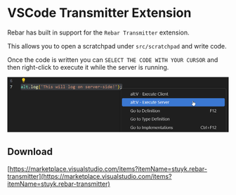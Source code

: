 # VSCode Transmitter Extension

Rebar has built in support for the `Rebar Transmitter` extension.

This allows you to open a scratchpad under `src/scratchpad` and write code.

Once the code is written you can `SELECT THE CODE WITH YOUR CURSOR` and then right-click to execute it while the server is running.

![](./static/transmitter-example.png)

## Download

[https://marketplace.visualstudio.com/items?itemName=stuyk.rebar-transmitter](https://marketplace.visualstudio.com/items?itemName=stuyk.rebar-transmitter)
